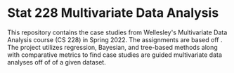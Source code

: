 # Stat 228 Multivariate Data Analysis 

This repository contains the case studies from Wellesley's Multivariate Data Analysis course (CS 228) in Spring 2022. The assignments are based off . The project utilizes regression, Bayesian, and tree-based methods along with comparative metrics to find case studies are guided multivariate data analyses off of of a given dataset.
